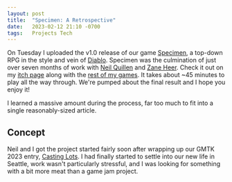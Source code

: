 ```yaml
---
layout: post
title:  "Specimen: A Retrospective"
date:   2023-02-12 21:10 -0700
tags:   Projects Tech
---
```


On Tuesday I uploaded the v1.0 release of our game [Specimen](https://metapilgrim.itch.io/specimen), a top-down RPG in the style and vein of [Diablo](https://diablo2.blizzard.com/en-us/). Specimen was the culmination of just over seven months of work with [Neil Quillen](http://www.neilquillen.com/) and [Zane Heer](https://www.artstation.com/zanheer/profile). Check it out on my [itch page](https://metapilgrim.itch.io) along with the [rest of my games](https://grahamewatt.com/games). It takes about ~45 minutes to play all the way through. We're pumped about the final result and I hope you enjoy it!  

I learned a massive amount during the process, far too much to fit into a single reasonably-sized article.

## Concept

Neil and I got the project started fairly soon after wrapping up our GMTK 2023 entry, [Casting Lots](https://r0nnie.itch.io/castinglots). I had finally started to settle into our new life in Seattle, work wasn't particularly stressful, and I was looking for something with a bit more meat than a game jam project.
